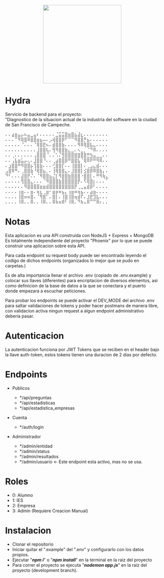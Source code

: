<p align="center">
 <img src="https://static.wikia.nocookie.net/marvelcinematicuniverse/images/3/37/Logo_Alternativo_3_de_HYDRA.png/revision/latest?cb=20160507161941&path-prefix=es" width="256" height="256">
 </p>

# Hydra
Servicio de backend para el proyecto:                 
"Diagnostico de la situacion actual de la industria del software en la ciudad de San Francisco de Campeche.

   ⠄⠄⣴⣶⣤⡤⠦⣤⣀⣤⠆⠄⠄⠄⠄⠄⣈⣭⣭⣿⣶⣿⣦⣼⣆⠄⠄⠄⠄⠄⠄⠄⠄
   ⠄⠄⠄⠉⠻⢿⣿⠿⣿⣿⣶⣦⠤⠄⡠⢾⣿⣿⡿⠋⠉⠉⠻⣿⣿⡛⣦⠄⠄⠄⠄⠄⠄
   ⠄⠄⠄⠄⠄⠈⠄⠄⠄⠈⢿⣿⣟⠦⠄⣾⣿⣿⣷⠄⠄⠄⠄⠻⠿⢿⣿⣧⣄⠄⠄⠄⠄
   ⠄⠄⠄⠄⠄⠄⠄⠄⠄⠄⣸⣿⣿⢧⠄⢻⠻⣿⣿⣷⣄⣀⠄⠢⣀⡀⠈⠙⠿⠄⠄⠄⠄
   ⠄⠄⢀⠄⠄⠄⠄⠄⠄⢠⣿⣿⣿⠈⠄⠄⠡⠌⣻⣿⣿⣿⣿⣿⣿⣿⣛⣳⣤⣀⣀⠄⠄
   ⠄⠄⢠⣧⣶⣥⡤⢄⠄⣸⣿⣿⠘⠄⠄⢀⣴⣿⣿⡿⠛⣿⣿⣧⠈⢿⠿⠟⠛⠻⠿⠄⠄
   ⠄⣰⣿⣿⠛⠻⣿⣿⡦⢹⣿⣷⠄⠄⠄⢊⣿⣿⡏⠄⠄⢸⣿⣿⡇⠄⢀⣠⣄⣾⠄⠄⠄
   ⣠⣿⠿⠛⠄⢀⣿⣿⣷⠘⢿⣿⣦⡀⠄⢸⢿⣿⣿⣄⠄⣸⣿⣿⡇⣪⣿⡿⠿⣿⣷⡄⠄
   ⠙⠃⠄⠄⠄⣼⣿⡟⠌⠄⠈⠻⣿⣿⣦⣌⡇⠻⣿⣿⣷⣿⣿⣿⠐⣿⣿⡇⠄⠛⠻⢷⣄
   ⠄⠄⠄⠄⠄⢻⣿⣿⣄⠄⠄⠄⠈⠻⣿⣿⣿⣷⣿⣿⣿⣿⣿⡟⠄⠫⢿⣿⡆⠄⠄⠄⠁
   ⠄⠄⠄⠄⠄⠄⠻⣿⣿⣿⣿⣶⣶⣾⣿⣿⣿⣿⣿⣿⣿⣿⡟⢀⣀⣤⣾⡿⠃⠄⠄⠄⠄
   ⠄⠄⠄⠄⢰⣶⠄⠄⣶⠄⢶⣆⢀⣶⠂⣶⡶⠶⣦⡄⢰⣶⠶⢶⣦⠄⠄⣴⣶⠄⠄⠄⠄
   ⠄⠄⠄⠄⢸⣿⠶⠶⣿⠄⠈⢻⣿⠁⠄⣿⡇⠄⢸⣿⢸⣿⢶⣾⠏⠄⣸⣟⣹⣧⠄⠄⠄
   ⠄⠄⠄⠄⠸⠿⠄⠄⠿⠄⠄⠸⠿⠄⠄⠿⠷⠶⠿⠃⠸⠿⠄⠙⠷⠤⠿⠉⠉⠿⠆⠄⠄

# Notas
Esta aplicacion es una API construida con NodeJS + Express + MongoDB
Es totalmente independiente del proyecto "Phoenix" por lo que se puede construir una aplicacion sobre esta API.

Para cada endpoint su request body puede ser encontrado leyendo el codigo de dichos
endpoints (organizados lo mejor que se pudo en carpetas.)

Es de alta importancia llenar el archivo .env (copiado de .env.example) y colocar 
sus llaves (diferentes) para encriptacion de diversos elementos, asi como definicion
de la base de datos a la que se conectara y el puerto donde empezara a escuchar peticiones.

Para probar los endpoints se puede activar el DEV_MODE del archivo .env para saltar
validaciones de tokens y poder hacer postmans de manera libre, con validacion activa 
ningun request a algun endpoint administrativo deberia pasar.


# Autenticacion
La autenticacion funciona por JWT Tokens que se reciben en el header bajo la llave auth-token, estos tokens tienen una duracion de 2 dias por defecto.

# Endpoints
 - Publicos
    - */api/preguntas
    - */api/estadisticas
    - */api/estadistica_empresas

 - Cuenta
    - */auth/login
    
 - Administrador
    - */admin/entidad
    - */admin/status
    - */admin/resultados
    - */admin/usuario <- Este endpoint esta activo, mas no se usa.

# Roles
 - 0: Alumno
 - 1: IES
 - 2: Empresa
 - 3: Admin (Requiere Creacion Manual)

# Instalacion
 -  Clonar el repositorio
 -  Iniciar quitar el ".example" del ".env" y configurarlo con los datos propios.
 -  Ejecutar "_**npm i**_" o "_**npm install**_" en la terminal en la raiz del proyecto
 -  Para correr el proyecto se ejecuta "_**nodemon app.js**_" en la raiz del proyecto (development branch).
